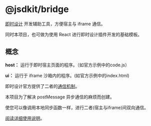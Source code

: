# @jsdkit/bridge

[即时设计](https://js.design/) 开发辅助工具，方便宿主与 iframe 通信。

同时本项目，也可做为使用 React 进行即时设计插件开发的基础模板。

## 概念

**host：** 运行于即时宿主页面的程序。（如官方示例中的code.js）

**ui：** 运行于 iframe 沙箱内的程序。(如官方示例中的index.html)

即时设计官方提供了二者的[通信机制](https://js.design/developer-doc/Guide/2.Development/2.GUI)。

本项目为了解决 postMessage 异步通信的麻烦而创建。

使您可以像调用本地同步函数一样，进行二者(宿主与iframe)间双向通信。

[阅读详细使用说明](./packages/bridge/README.md)。
